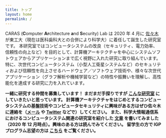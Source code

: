```yaml
---
title: トップ
layout: home
permalink: /
---
```


CARAS (<span class="bigger"><b>C</b></span>omputer <span class="bigger"><b>Ar</b></span>chitecture <span class="bigger"><b>a</b></span>nd <span class="bigger"><b>S</b></span>ecurity) Lab は 2020 年 4 月に [佐々木](https://hiroshi-sasaki.github.io) が東工大（現在は医科歯科大との合併により科学大）に着任して誕生した研究室です。
本研究室ではコンピュータシステムの改良（セキュリティ、電力効率、信頼性の向上など）を目的として、計算機アーキテクチャを中心にシステムソフトウェアからアプリケーションまで広く視野に入れた研究に取り組んでいます。
特に、次世代コンピュータシステム（小型人工衛星システムなど）のセキュリティおよび信頼性を向上させるハードウェア／ソフトウェア技術や、様々な次世代アプリケーション（グラフ解析や機械学習など）の特性や振舞いを理解し、高性能化を達成する研究に力を入れています。

**一緒に研究する仲間を募集しています！
まだまだ手探りですが [こんな研究室](message) にしていきたいと思っています。
計算機アーキテクチャをはじめとするコンピュータシステムの基盤技術やコンピュータセキュリティに興味がある方はぜひ佐々木に連絡を（[メール](mailto:sasaki@ict.e.titech.ac.jp) や [Twitter](https://twitter.com/hrshssk) などで）してください。
また、科学大情報通信系におけるコンピュータシステム関連の研究室を紹介した [文章](https://hiroshi-sasaki.github.io/blog/2020/12/22/introduction-to-systems-labs-in-titech-ict.html) を書いてみました（2020 年 12 月時点）。興味のある方は読んでみてください。
留学生の方で IGP プログラム志望の方は [こちら](https://hiroshi-sasaki.github.io/index-en.html) をご覧ください。**
